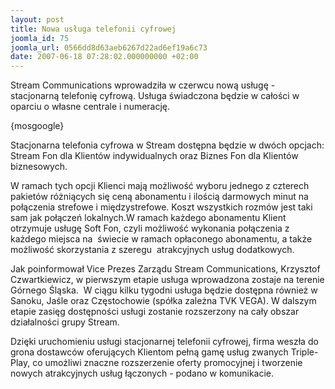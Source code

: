 ```yaml
---
layout: post
title: Nowa usługa telefonii cyfrowej
joomla_id: 75
joomla_url: 0566dd8d63aeb6267d22ad6ef19a6c73
date: 2007-06-18 07:28:02.000000000 +02:00
---
```

Stream Communications wprowadziła w czerwcu nową usługę - stacjonarną telefonię cyfrową. Usługa świadczona będzie w całości w oparciu o własne centrale i numerację.<p>{mosgoogle}</p><p>Stacjonarna telefonia cyfrowa w Stream dostępna będzie w dw&oacute;ch opcjach: Stream Fon dla Klient&oacute;w indywidualnych oraz Biznes Fon dla Klient&oacute;w biznesowych. </p> <p>W ramach tych opcji Klienci mają możliwość wyboru jednego z czterech pakiet&oacute;w r&oacute;żniących się ceną abonamentu i ilością darmowych minut na połączenia strefowe i międzystrefowe. Koszt wszystkich rozm&oacute;w jest taki sam jak połączeń lokalnych.W ramach każdego abonamentu Klient otrzymuje usługę Soft Fon, czyli możliwość wykonania połączenia z każdego miejsca na&nbsp; świecie w ramach opłaconego abonamentu, a także możliwość skorzystania z szeregu&nbsp; atrakcyjnych usług dodatkowych. </p> <p>Jak poinformował Vice Prezes Zarządu Stream Communications, Krzysztof Czwartkiewicz, w pierwszym etapie usługa wprowadzona zostaje na terenie G&oacute;rnego Śląska.&nbsp; W ciągu kilku tygodni usługa będzie dostępna r&oacute;wnież w Sanoku, Jaśle oraz Częstochowie (sp&oacute;łka zależna TVK VEGA). W dalszym etapie zasięg dostępności usługi zostanie rozszerzony na cały obszar działalności grupy Stream. </p> <p>Dzięki uruchomieniu usługi stacjonarnej telefonii cyfrowej, firma weszła do grona dostawc&oacute;w oferujących Klientom pełną gamę usług zwanych Triple-Play, co umożliwi znaczne rozszerzenie oferty promocyjnej i tworzenie nowych atrakcyjnych usług łączonych - podano w komunikacie.</p>
